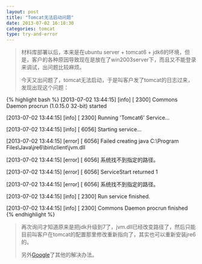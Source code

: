 ```yaml
---
layout: post
title: "Tomcat无法启动问题"
date: 2013-07-02 16:18:30
categories: tomcat
type: try-and-error
---
```


>材料库部署以后，本来是在ubuntu server + tomcat6 + jdk6的环境，但是，客户的各种原因导致现在是放在了win2003server下，而且又不能登录来调试，出问题比较麻烦。
>
>今天又出问题了，tomcat无法启动，于是叫客户发了tomcat的日志过来，发现出现这个问题：

{% highlight bash %}
[2013-07-02 13:44:15] [info]  [ 2300] Commons Daemon procrun (1.0.15.0 32-bit) started

[2013-07-02 13:44:15] [info]  [ 2300] Running 'Tomcat6' Service...

[2013-07-02 13:44:15] [info]  [ 6056] Starting service...

[2013-07-02 13:44:15] [error] [ 6056] Failed creating java C:\Program Files\Java\jre6\bin\client\jvm.dll

[2013-07-02 13:44:15] [error] [ 6056] 系统找不到指定的路径。

[2013-07-02 13:44:15] [error] [ 6056] ServiceStart returned 1

[2013-07-02 13:44:15] [error] [ 6056] 系统找不到指定的路径。

[2013-07-02 13:44:15] [info]  [ 2300] Run service finished.

[2013-07-02 13:44:15] [info]  [ 2300] Commons Daemon procrun finished
{% endhighlight %}

>再次询问才知道原来是把jdk升级到7了，jvm.dll已经改变路径了，然后只能目前叫客户在tomcat的配置那里修改重新指向了，其实也可以重新安装jre6的。
>
>另外[Google]了其他的解决办法。

[Google]: http://www.mkyong.com/tomcat/tomcat-error-prunsrvc-failed-creating-java-jvmdll
